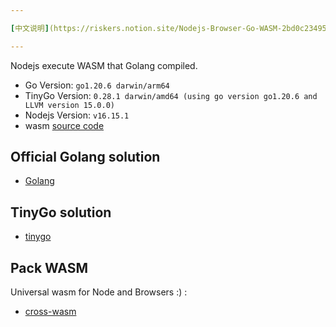 ```yaml
---

[中文说明](https://riskers.notion.site/Nodejs-Browser-Go-WASM-2bd0c234951342f4931ba44c05c17c54?pvs=4)

---
```


Nodejs execute WASM that Golang compiled.

* Go Version: `go1.20.6 darwin/arm64`
* TinyGo Version: `0.28.1 darwin/amd64 (using go version go1.20.6 and LLVM version 15.0.0)`
* Nodejs Version: `v16.15.1`
* wasm [source code](./wasm/README.md)

## Official Golang solution

* [Golang](./solutions/golang/README.md)

## TinyGo solution

* [tinygo](./solutions/tinygo/README.md)

## Pack WASM

Universal wasm for Node and Browsers :) :

* [cross-wasm](./packages/cross-wasm/README.md)
